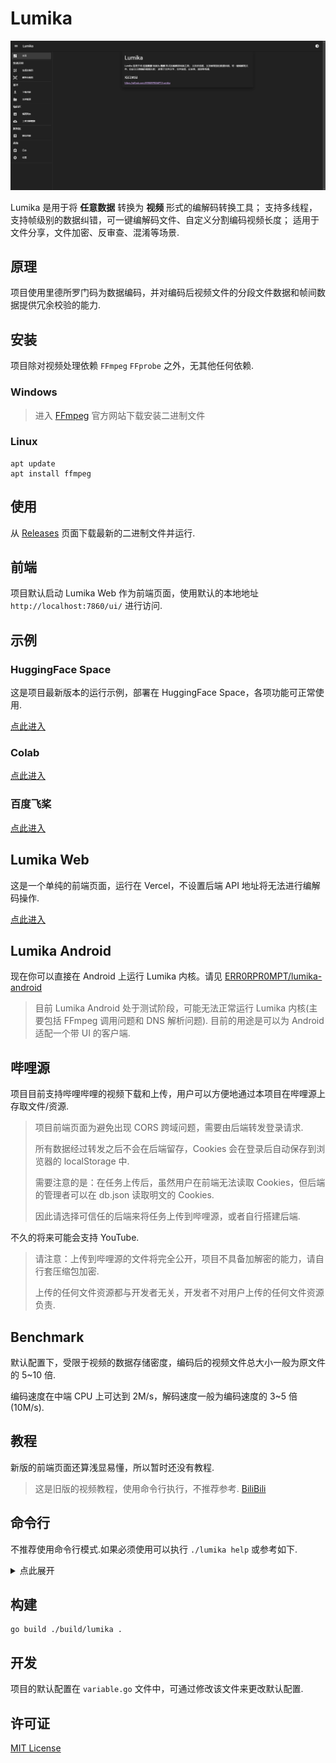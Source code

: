 # Lumika

![](https://raw.githubusercontent.com/ERR0RPR0MPT/Lumika/main/static/header.png)

Lumika 是用于将 **任意数据** 转换为 **视频** 形式的编解码转换工具；
支持多线程，支持帧级别的数据纠错，可一键编解码文件、自定义分割编码视频长度；
适用于文件分享，文件加密、反审查、混淆等场景.

## 原理

项目使用里德所罗门码为数据编码，并对编码后视频文件的分段文件数据和帧间数据提供冗余校验的能力.

## 安装

项目除对视频处理依赖 `FFmpeg` `FFprobe` 之外，无其他任何依赖.

### Windows

> 进入 [FFmpeg](https://ffmpeg.org/download.html) 官方网站下载安装二进制文件
### Linux

```shell
apt update
apt install ffmpeg
```

## 使用

从 [Releases](https://github.com/ERR0RPR0MPT/Lumika/releases) 页面下载最新的二进制文件并运行.

## 前端

项目默认启动 Lumika Web 作为前端页面，使用默认的本地地址 `http://localhost:7860/ui/` 进行访问.

## 示例

### HuggingFace Space

这是项目最新版本的运行示例，部署在 HuggingFace Space，各项功能可正常使用.

[点此进入](https://weclont-lumika.hf.space/ui/#/)

### Colab

[点此进入](https://colab.research.google.com/drive/1ZBJPPmn4hMF1PLD075vBPBud1G2hvm0D?usp=sharing)

### 百度飞桨

[点此进入](https://aistudio.baidu.com/projectdetail/6844423?contributionType=1&sUid=2316552&shared=1&ts=1696704155060)

## Lumika Web

这是一个单纯的前端页面，运行在 Vercel，不设置后端 API 地址将无法进行编解码操作.

[点此进入](https://lumika.bilinside.eu.org/ui/)

## Lumika Android

现在你可以直接在 Android 上运行 Lumika 内核。请见 [ERR0RPR0MPT/lumika-android](https://github.com/ERR0RPR0MPT/lumika-android)

> 目前 Lumika Android 处于测试阶段，可能无法正常运行 Lumika 内核(主要包括 FFmpeg 调用问题和 DNS 解析问题). 目前的用途是可以为 Android 适配一个带 UI 的客户端.

## 哔哩源

项目目前支持哔哩哔哩的视频下载和上传，用户可以方便地通过本项目在哔哩源上存取文件/资源.

> 项目前端页面为避免出现 CORS 跨域问题，需要由后端转发登录请求.
> 
> 所有数据经过转发之后不会在后端留存，Cookies 会在登录后自动保存到浏览器的 localStorage 中.
> 
> 需要注意的是：在任务上传后，虽然用户在前端无法读取 Cookies，但后端的管理者可以在 db.json 读取明文的 Cookies.
> 
> 因此请选择可信任的后端来将任务上传到哔哩源，或者自行搭建后端.

不久的将来可能会支持 YouTube.

> 请注意：上传到哔哩源的文件将完全公开，项目不具备加解密的能力，请自行套压缩包加密.
>
> 上传的任何文件资源都与开发者无关，开发者不对用户上传的任何文件资源负责.

## Benchmark

默认配置下，受限于视频的数据存储密度，编码后的视频文件总大小一般为原文件的 5~10 倍.

编码速度在中端 CPU 上可达到 2M/s，解码速度一般为编码速度的 3~5 倍(10M/s).

## 教程

新版的前端页面还算浅显易懂，所以暂时还没有教程.

> 这是旧版的视频教程，使用命令行执行，不推荐参考.
> [BiliBili](https://www.bilibili.com/video/BV1CN4y1X7GQ/)

## 命令行

不推荐使用命令行模式.如果必须使用可以执行 `./lumika help` 或参考如下.

<details>
  <summary>点此展开</summary>

```
Usage: ./lumika.exe [command] [options]
Double-click to run: Start via automatic mode

Commands:
add     Using FFmpeg to encode zfec redundant files into .mp4 FEC video files that appear less harmful.
get     Using FFmpeg to decode .mp4 FEC video files into the original files.
 Options:
 -b     The Base64 encoded JSON included message to provide decode
encode  Encode a file
 Options:
 -i     The input fec file to encode
 -s     The video size(default=32), 8-1024(must be a multiple of 8)
 -p     The output video fps setting(default=24), 1-60
 -l     The output video max segment length(seconds) setting(default=86400), 1-10^9
 -m     FFmpeg mode(default=medium): ultrafast, superfast, veryfast, faster, fast, medium, slow, slower, veryslow, placebo
decode  Decode a file
 Options:
 -i     The input file to decode
 -g     The output video frame shards(default=10), 2-256
help    Show this help
```
</details>

## 构建

```shell
go build ./build/lumika .
```

## 开发

项目的默认配置在 `variable.go` 文件中，可通过修改该文件来更改默认配置.

## 许可证

[MIT License](https://github.com/ERR0RPR0MPT/Lumika/blob/main/LICENSE)
